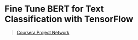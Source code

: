 # Fine Tune BERT for Text Classification with TensorFlow

> [Coursera Project Network](https://www.coursera.org/projects/fine-tune-bert-tensorflow?utm_source=gg&utm_medium=sem&utm_content=01-CatalogDSA-ML2-US&campaignid=12490862811&adgroupid=119269357576&device=c&keyword=&matchtype=b&network=g&devicemodel=&adpostion=&creativeid=503940597764&hide_mobile_promo&gclid=Cj0KCQjw1PSDBhDbARIsAPeTqre_pVyk8xdwjiyXYUfSXAJ_NzCbPYD_Sv0Zio3iirRJRfcAzglJbpQaAmMrEALw_wcB)
